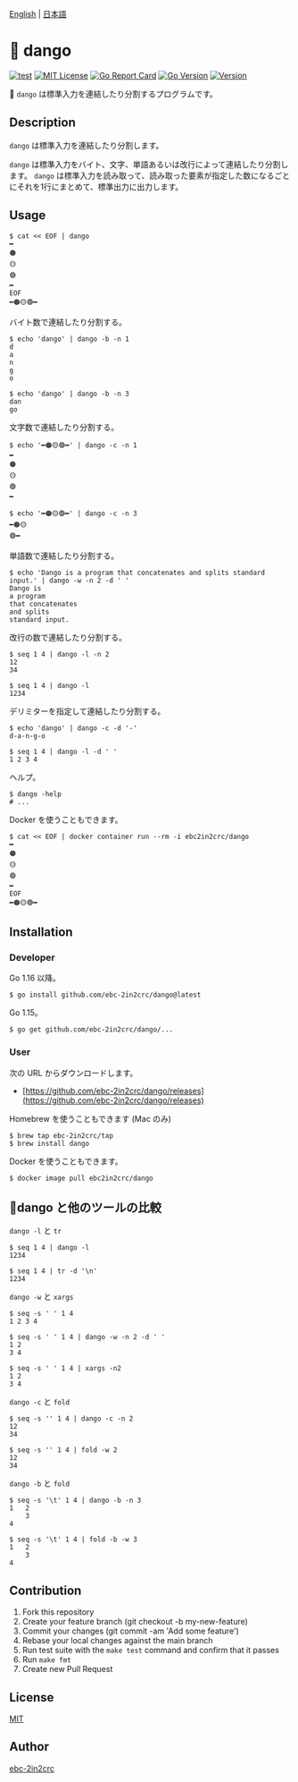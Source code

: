 [English](README.md) | [日本語](README_ja.md)

# 🍡 dango

[![test](https://github.com/ebc-2in2crc/dango/actions/workflows/test.yml/badge.svg)](https://github.com/ebc-2in2crc/dango/actions/workflows/test.yml)
[![MIT License](http://img.shields.io/badge/license-MIT-blue.svg?style=flat)](LICENSE)
[![Go Report Card](https://goreportcard.com/badge/github.com/ebc-2in2crc/dango)](https://goreportcard.com/report/github.com/ebc-2in2crc/dango)
[![Go Version](https://img.shields.io/github/go-mod/go-version/ebc-2in2crc/dango)](https://img.shields.io/github/go-mod/go-version/ebc-2in2crc/dango)
[![Version](https://img.shields.io/github/release/ebc-2in2crc/dango.svg?label=version)](https://img.shields.io/github/release/ebc-2in2crc/dango.svg?label=version)

🍡 `dango` は標準入力を連結したり分割するプログラムです。

## Description

`dango` は標準入力を連結したり分割します。

`dango` は標準入力をバイト、文字、単語あるいは改行によって連結したり分割します。
`dango` は標準入力を読み取って、読み取った要素が指定した数になるごとにそれを1行にまとめて、標準出力に出力します。

## Usage

```
$ cat << EOF | dango
━
🟠
🟡
🟢
━
EOF
━🟠🟡🟢━
```

バイト数で連結したり分割する。

```
$ echo 'dango' | dango -b -n 1
d
a
n
g
o

$ echo 'dango' | dango -b -n 3
dan
go
```

文字数で連結したり分割する。

```
$ echo '━🟠🟡🟢━' | dango -c -n 1
━
🟠
🟡
🟢
━

$ echo '━🟠🟡🟢━' | dango -c -n 3
━🟠🟡
🟢━
```

単語数で連結したり分割する。

```
$ echo 'Dango is a program that concatenates and splits standard input.' | dango -w -n 2 -d ' '
Dango is
a program
that concatenates
and splits
standard input.
```

改行の数で連結したり分割する。

```
$ seq 1 4 | dango -l -n 2
12
34

$ seq 1 4 | dango -l
1234
```

デリミターを指定して連結したり分割する。

```
$ echo 'dango' | dango -c -d '-'
d-a-n-g-o

$ seq 1 4 | dango -l -d ' '
1 2 3 4
```

ヘルプ。

```
$ dango -help
# ...
```

Docker を使うこともできます。

```
$ cat << EOF | docker container run --rm -i ebc2in2crc/dango
━
🟠
🟡
🟢
━
EOF
━🟠🟡🟢━
```

## Installation

### Developer

Go 1.16 以降。

```
$ go install github.com/ebc-2in2crc/dango@latest
```

Go 1.15。

```
$ go get github.com/ebc-2in2crc/dango/...
```

### User

次の URL からダウンロードします。

- [https://github.com/ebc-2in2crc/dango/releases](https://github.com/ebc-2in2crc/dango/releases)

Homebrew を使うこともできます (Mac のみ)

```
$ brew tap ebc-2in2crc/tap
$ brew install dango
```

Docker を使うこともできます。

```
$ docker image pull ebc2in2crc/dango
```

## 🍡dango と他のツールの比較

`dango -l` と `tr`

```
$ seq 1 4 | dango -l
1234

$ seq 1 4 | tr -d '\n'
1234
```

`dango -w` と `xargs`

```
$ seq -s ' ' 1 4
1 2 3 4

$ seq -s ' ' 1 4 | dango -w -n 2 -d ' '
1 2
3 4

$ seq -s ' ' 1 4 | xargs -n2
1 2
3 4
```

`dango -c` と `fold`

```
$ seq -s '' 1 4 | dango -c -n 2
12
34

$ seq -s '' 1 4 | fold -w 2
12
34
```

`dango -b` と `fold`

```
$ seq -s '\t' 1 4 | dango -b -n 3
1	2
	3
4

$ seq -s '\t' 1 4 | fold -b -w 3
1	2
	3
4
```

## Contribution

1. Fork this repository
2. Create your feature branch (git checkout -b my-new-feature)
3. Commit your changes (git commit -am 'Add some feature')
4. Rebase your local changes against the main branch
5. Run test suite with the `make test` command and confirm that it passes
6. Run `make fmt`
7. Create new Pull Request

## License

[MIT](https://github.com/ebc-2in2crc/dango/blob/main/LICENSE)

## Author

[ebc-2in2crc](https://github.com/ebc-2in2crc)
